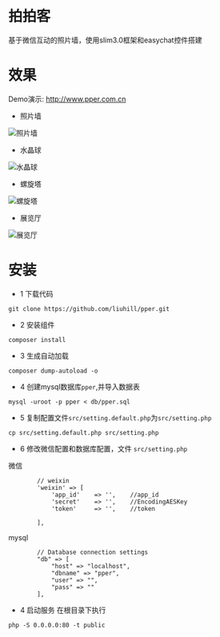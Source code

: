 # 拍拍客
 基于微信互动的照片墙，使用slim3.0框架和easychat控件搭建

# 效果
Demo演示: http://www.pper.com.cn

- 照片墙

![照片墙](https://github.com/liuhill/pper/blob/master/public/images/table.gif)

- 水晶球

![水晶球](https://github.com/liuhill/pper/blob/master/public/images/sphere.gif)

- 螺旋塔

![螺旋塔](https://github.com/liuhill/pper/blob/master/public/images/helix.gif)

- 展览厅

![展览厅](https://github.com/liuhill/pper/blob/master/public/images/grid.gif)



# 安装
- 1 下载代码
```
git clone https://github.com/liuhill/pper.git
```

- 2 安装组件
```
composer install
```

- 3 生成自动加载
```
composer dump-autoload -o
```


- 4 创建mysql数据库`pper`,并导入数据表

```
mysql -uroot -p pper < db/pper.sql
```

- 5 复制配置文件`src/setting.default.php`为`src/setting.php`
```
cp src/setting.default.php src/setting.php
```

- 6 修改微信配置和数据库配置，文件 `src/setting.php`

微信
```
        // weixin
        'weixin' => [
            'app_id'    => '',    //app_id
            'secret'    => '',    //EncodingAESKey
            'token'     => '',    //token

        ],
```
mysql
```
        // Database connection settings
        "db" => [
            "host" => "localhost",
            "dbname" => "pper",
            "user" => "",
            "pass" => ""
        ],
```


- 4 启动服务
在根目录下执行
```
php -S 0.0.0.0:80 -t public
```